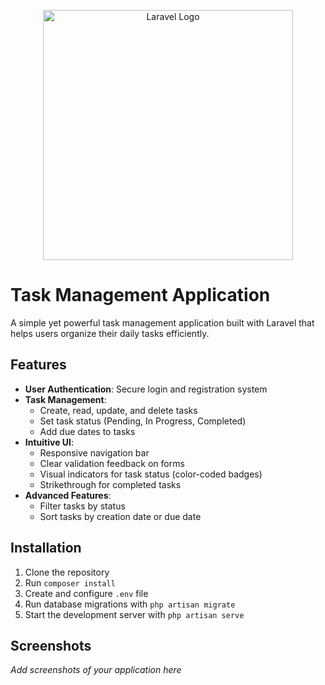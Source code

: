<p align="center"><a href="https://laravel.com" target="_blank"><img src="https://raw.githubusercontent.com/laravel/art/master/logo-lockup/5%20SVG/2%20CMYK/1%20Full%20Color/laravel-logolockup-cmyk-red.svg" width="400" alt="Laravel Logo"></a></p>

# Task Management Application

A simple yet powerful task management application built with Laravel that helps users organize their daily tasks efficiently.

## Features

- **User Authentication**: Secure login and registration system
- **Task Management**:
  - Create, read, update, and delete tasks
  - Set task status (Pending, In Progress, Completed)
  - Add due dates to tasks
- **Intuitive UI**:
  - Responsive navigation bar
  - Clear validation feedback on forms
  - Visual indicators for task status (color-coded badges)
  - Strikethrough for completed tasks
- **Advanced Features**:
  - Filter tasks by status
  - Sort tasks by creation date or due date

## Installation

1. Clone the repository
2. Run `composer install`
3. Create and configure `.env` file
4. Run database migrations with `php artisan migrate`
5. Start the development server with `php artisan serve`

## Screenshots

*Add screenshots of your application here*

